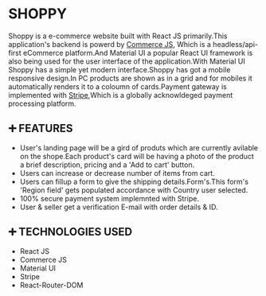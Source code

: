 # SHOPPY
Shoppy is a e-commerce website built with React JS primarily.This application's backend is powerd by [Commerce JS](https://commercejs.com/), Which is a headless/api-first eCommerce platform.And Material UI a popular React UI framework is also being used for the user interface of the application.With Material UI Shoppy has a simple yet modern interface.Shoppy has got a mobile responsive design.In PC products are shown as in a grid and for mobiles it automatically renders it to a coloumn of cards.Payment gateway is implemented with [Stripe](https://stripe.com/),Which is a globally acknowldeged payment processing platform.

## :heavy_plus_sign: FEATURES
* User's landing page will be a gird of produts which are currently avilable on the shope.Each product's card will be having a photo of the product a brief description, pricing and a 'Add to cart' button.
* Users can increase or decrease number of items from cart.
* Users can fillup a form to give the shipping details.Form's.This form's 'Region field' gets populated accordance with Country user selected. 
* 100% secure payment system implemnted with Stripe.
* User & seller get a verification E-mail with order details & ID. 


## :heavy_plus_sign: TECHNOLOGIES USED
* React JS
* Commerce JS
* Material UI
* Stripe
* React-Router-DOM
